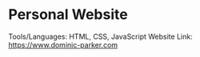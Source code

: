 # Personal Website
Tools/Languages: HTML, CSS, JavaScript
Website Link: https://www.dominic-parker.com

